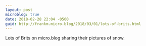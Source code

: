 ```yaml
---
layout: post
microblog: true
date: 2018-02-28 22:04 -0500
guid: http://frankm.micro.blog/2018/03/01/lots-of-brits.html
---
```

Lots of Brits on micro.blog sharing their pictures of snow. 
